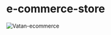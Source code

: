 # e-commerce-store

![Vatan-ecommerce](https://user-images.githubusercontent.com/58824027/88554376-20c45700-d02f-11ea-83b6-42f3a0c10968.gif)
